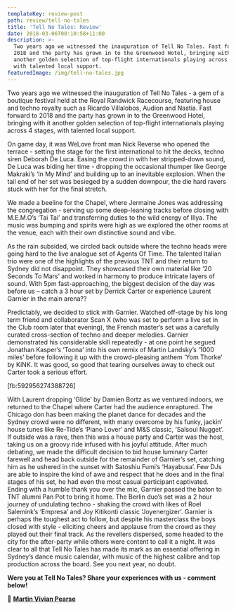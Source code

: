 ```yaml
---
templateKey: review-post
path: review/tell-no-tales
title: 'Tell No Tales: Review'
date: 2018-03-06T00:10:58+11:00
description: >-
  Two years ago we witnessed the inauguration of Tell No Tales. Fast forward to
  2018 and the party has grown in to the Greenwood Hotel, bringing with it
  another golden selection of top-flight internationals playing across 4 stages,
  with talented local support.
featuredImage: /img/tell-no-tales.jpg
---
```

Two years ago we witnessed the inauguration of Tell No Tales - a gem of a boutique festival held at the Royal Randwick Racecourse, featuring house and techno royalty such as Ricardo Villalobos, Audion and Nastia. Fast forward to 2018 and the party has grown in to the Greenwood Hotel, bringing with it another golden selection of top-flight internationals playing across 4 stages, with talented local support.

On game day, it was WeLove front man Nick Reverse who opened the terrace - setting the stage for the first international to hit the decks, techno siren Deborah De Luca. Easing the crowd in with her stripped-down sound, De Luca was biding her time - dropping the occasional thumper like George Makraki’s ‘In My Mind’ and building up to an inevitable explosion. When the tail end of her set was besieged by a sudden downpour, the die hard ravers stuck with her for the final stretch. 

We made a beeline for the Chapel, where Jermaine Jones was addressing the congregation - serving up some deep-leaning tracks before closing with M.E.M.O’s ‘Tai Tai’ and transferring duties to the wild energy of Illya. The music was bumping and spirits were high as we explored the other rooms at the venue, each with their own distinctive sound and vibe.

As the rain subsided, we circled back outside where the techno heads were going hard to the live analogue set of  Agents Of Time. The talented Italian trio were one of the highlights of the previous TNT and their return to Sydney did not disappoint. They  showcased their own material like ‘20 Seconds To Mars’ and worked in harmony to produce intricate layers of sound. With 5pm fast-approaching, the biggest decision of the day was before us – catch a 3 hour set by Derrick Carter or experience Laurent Garnier in the main arena??

Predictably, we decided to stick with Garnier. Watched off-stage by his long term friend and collaborator Scan X (who was set to perform a live set in the Club room later that evening), the French master’s set was a carefully curated cross-section of techno and deeper melodies. Garnier demonstrated his considerable skill repeatedly - at one point he segued Jonathan Kasper’s ‘Toona’ into his own remix of Martin Landsky’s ‘1000 miles’ before following it up with the crowd-pleasing anthem ‘Yom Thorke’ by KiNK. It was good, so good that tearing ourselves away to check out Carter took a serious effort.



[fb:592956274388726]


With Laurent dropping ‘Glide’ by Damien Bortz as we ventured indoors, we returned to the Chapel where Carter had the audience enraptured. The Chicago don has been making the planet dance for decades and the Sydney crowd were no different, with many overcome by his funky, jackin’ house tunes like Re-Tide’s ‘Piano Lover’ and M&S classic, ‘Salsoul Nugget’. If outside was a rave, then this was a house party and Carter was the host, taking us on a groovy ride infused with his joyful attitude. 
After much debating, we made the difficult decision to bid house luminary Carter farewell and head back outside for the remainder of Garnier’s set, catching him as he ushered in the sunset with Satoshiu Fumi’s ‘Hayabusa’. Few DJs are able to inspire the kind of awe and respect that he does and in the final stages of his set, he had even the most casual participant captivated. 
Ending with a humble thank you over the mic, Garnier passed the baton to TNT alumni Pan Pot to bring it home. The Berlin duo’s set was a 2 hour journey of undulating techno - shaking the crowd with likes of Roel Salemink’s ‘Empresa’ and Joy Kitikonti classic ‘Joyenergizer’. Garnier is perhaps the toughest act to follow, but despite his masterclass the boys closed with style - eliciting cheers and applause from the crowd as they played out their final track. 
As the revellers dispersed, some headed to the city for the after-party while others were content to call it a night. It was clear to all that Tell No Tales has made its mark as an essential offering in Sydney’s dance music calendar, with music of the highest calibre and top production across the board. See you next year, no doubt.

**Were you at Tell No Tales?  Share your experiences with us - comment below!**

📸 **[Martin Vivian Pearse](https://www.facebook.com/martinvivianpearsephotography/)**
